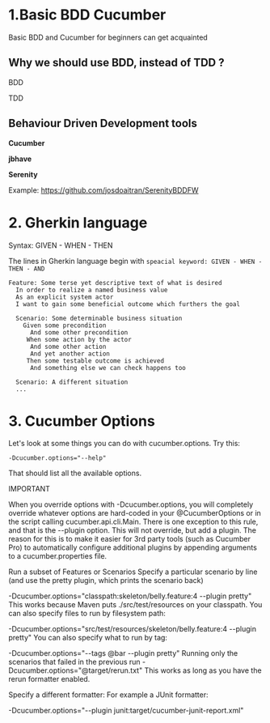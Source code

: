 # 1.Basic BDD Cucumber
Basic BDD and Cucumber for beginners can get acquainted 

## Why we should use BDD, instead of TDD ?

BDD

TDD

## Behaviour Driven Development tools

**Cucumber**

**jbhave**

**Serenity**

Example: https://github.com/josdoaitran/SerenityBDDFW

# 2. Gherkin language

Syntax: GIVEN - WHEN - THEN

The lines in Gherkin language begin with `speacial keyword: GIVEN - WHEN - THEN - AND `
```
Feature: Some terse yet descriptive text of what is desired
  In order to realize a named business value
  As an explicit system actor
  I want to gain some beneficial outcome which furthers the goal

  Scenario: Some determinable business situation
    Given some precondition
      And some other precondition
     When some action by the actor
      And some other action
      And yet another action
     Then some testable outcome is achieved
      And something else we can check happens too

  Scenario: A different situation
  ...
  ```
  
# 3. Cucumber Options

Let's look at some things you can do with cucumber.options. Try this:

`-Dcucumber.options="--help"`

That should list all the available options.

IMPORTANT

When you override options with -Dcucumber.options, you will completely override whatever options are hard-coded in your @CucumberOptions or in the script calling cucumber.api.cli.Main. There is one exception to this rule, and that is the --plugin option. This will not override, but add a plugin. The reason for this is to make it easier for 3rd party tools (such as Cucumber Pro) to automatically configure additional plugins by appending arguments to a cucumber.properties file.

Run a subset of Features or Scenarios
Specify a particular scenario by line (and use the pretty plugin, which prints the scenario back)

-Dcucumber.options="classpath:skeleton/belly.feature:4 --plugin pretty"
This works because Maven puts ./src/test/resources on your classpath. You can also specify files to run by filesystem path:

-Dcucumber.options="src/test/resources/skeleton/belly.feature:4 --plugin pretty"
You can also specify what to run by tag:

-Dcucumber.options="--tags @bar --plugin pretty"
Running only the scenarios that failed in the previous run
-Dcucumber.options="@target/rerun.txt"
This works as long as you have the rerun formatter enabled.

Specify a different formatter:
For example a JUnit formatter:

-Dcucumber.options="--plugin junit:target/cucumber-junit-report.xml"
